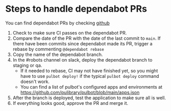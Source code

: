 # Steps to handle dependabot PRs

You can find dependabot PRs by checking [github](https://github.com/search?q=repo%3Apulibrary%2Ffirestone_locator+repo%3Apulibrary%2Flockers_and_study_spaces+repo%3Apulibrary%2Frepecwp+repo%3Apulibrary%2Fmudd-dbs+repo%3Apulibrary%2Fdiscoveryutils+repo%3Apulibrary%2Frecap+repo%3Apulibrary%2Fbibdata+repo%3Apulibrary%2Fspecial_collections+repo%3Apulibrary%2Ffriends_of_pul+repo%3Apulibrary%2Fresearchdata+repo%3Apulibrary%2FDSS+repo%3Apulibrary%2Frequests+repo%3Apulibrary%2Flib_jobs+repo%3Apulibrary%2Fbyzantine_translations+repo%3Apulibrary%2Fpul_library_drupal+repo%3Apulibrary%2Fapprovals+repo%3Apulibrary%2Fgeaccirc+repo%3Apulibrary%2Forangelight+repo%3Apulibrary%2Faspace_helpers+repo%3APrincetonUniversityLibrary/pas-craft3+repo%3APrincetonUniversityLibrary/video_reserves+label%3Adependencies+state%3Aopen&type=Issues&ref=advsearch&l=&l=)

1. Check to make sure CI passes on the dependabot PR.
1. Compare the date of the PR with the date of the last commit
to `main`.  If there have been commits since dependabot made
its PR, trigger a rebase by commenting ``@dependabot rebase``
1. Copy the name of the dependabot branch.
1. In the #robots channel on slack, deploy the dependabot branch
to staging or qa.
    * If it needed to rebase, CI may not have finished yet, so 
    you might have to use `pulbot deploy!` if the
    typical `pulbot deploy` command doesn't work.
    * You can find a list of pulbot's configured apps and
    environments at https://github.com/pulibrary/pulbot/blob/main/apps.json
1. After the branch is deployed, test the application to make
sure all is well.
1. If everything looks good, approve the PR and merge it.
